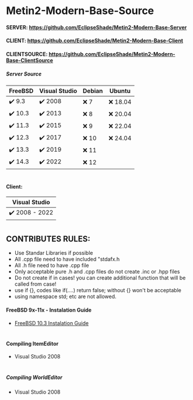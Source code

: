 # Metin2-Modern-Base-Source
#### SERVER: https://github.com/EclipseShade/Metin2-Modern-Base-Server
#### CLIENT: https://github.com/EclipseShade/Metin2-Modern-Base-Client
#### CLIENTSOURCE: https://github.com/EclipseShade/Metin2-Modern-Base-ClientSource

##### Server Source
|  FreeBSD | Visual Studio | Debian  | Ubuntu           | 
|----------|---------------|---------|------------------|
| ✔️ 9.3   | ✔️ 2008       | ❌ 7  | ❌ 18.04         | 
| ✔️ 10.3  | ✔️ 2013       | ❌ 8  | ❌ 20.04         | 
| ✔️ 11.3  | ✔️ 2015       | ❌ 9  | ❌ 22.04         | 
| ✔️ 12.3  | ✔️ 2017       | ❌ 10 | ❌ 24.04         | 
| ✔️ 13.3  | ✔️ 2019       | ❌ 11 | 
| ✔️ 14.3  | ✔️ 2022       | ❌ 12 |
#

#### Client:
| Visual Studio     |
|-------------------|
| ✔️ 2008  - 2022  |
#

## CONTRIBUTES RULES:
- Use Standar Libraries if possible
- All .cpp file need to have included "stdafx.h
- All .h file need to have .cpp file
- Only acceptable pure .h and .cpp files do not create .inc or .hpp files
- Do not create if in cases! you can create additional function that will be called from case!
- use if {}, codes like if(....) return false; without {} won't be acceptable
- using namespace std; etc are not allowed.

#### FreeBSD 9x-11x - Instalation Guide
- [FreeBSD 10.3 Instalation Guide](https://github.com/EclipseShade/Metin2-Source/wiki/FreeBSD-10.3-Instalation-Guide)
#

#### Compiling ItemEditor
- Visual Studio 2008
#

##### Compiling WorldEditor
- Visual Studio 2008
#
